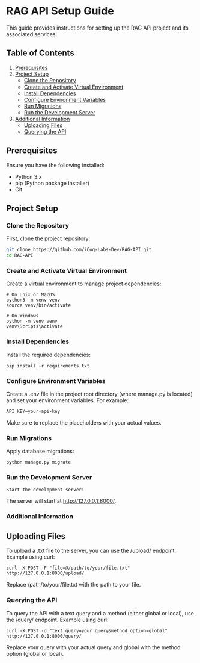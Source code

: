 # RAG API Setup Guide

This guide provides instructions for setting up the RAG API project and its associated services.

## Table of Contents

1. [Prerequisites](#prerequisites)
2. [Project Setup](#project-setup)
   - [Clone the Repository](#clone-the-repository)
   - [Create and Activate Virtual Environment](#create-and-activate-virtual-environment)
   - [Install Dependencies](#install-dependencies)
   - [Configure Environment Variables](#configure-environment-variables)
   - [Run Migrations](#run-migrations)
   - [Run the Development Server](#run-the-development-server)
3. [Additional Information](#additional-information)
   - [Uploading Files](#uploading-files)
   - [Querying the API](#querying-the-api)

## Prerequisites

Ensure you have the following installed:

- Python 3.x
- pip (Python package installer)
- Git

## Project Setup

### Clone the Repository

First, clone the project repository:

```bash
git clone https://github.com/iCog-Labs-Dev/RAG-API.git
cd RAG-API
```

### Create and Activate Virtual Environment

Create a virtual environment to manage project dependencies:

```
# On Unix or MacOS
python3 -m venv venv
source venv/bin/activate

# On Windows
python -m venv venv
venv\Scripts\activate
```

### Install Dependencies

Install the required dependencies:

```
pip install -r requirements.txt
```

### Configure Environment Variables

Create a .env file in the project root directory (where manage.py is located) and set your environment variables. For example:

```
API_KEY=your-api-key
```

Make sure to replace the placeholders with your actual values.

### Run Migrations

Apply database migrations:

```
python manage.py migrate
```

### Run the Development Server

```
Start the development server:
```

The server will start at http://127.0.0.1:8000/.

### Additional Information

## Uploading Files

To upload a .txt file to the server, you can use the /upload/ endpoint. Example using curl:

```
curl -X POST -F "file=@/path/to/your/file.txt" http://127.0.0.1:8000/upload/
```

Replace /path/to/your/file.txt with the path to your file.

### Querying the API

To query the API with a text query and a method (either global or local), use the /query/ endpoint. Example using curl:

```
curl -X POST -d "text_query=your query&method_option=global" http://127.0.0.1:8000/query/
```

Replace your query with your actual query and global with the method option (global or local).
